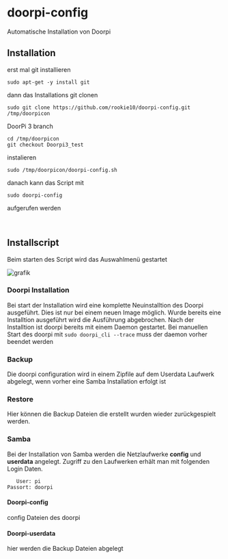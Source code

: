 # doorpi-config
Automatische Installation von Doorpi

## Installation
erst mal git installieren 
```
sudo apt-get -y install git
```
dann das Installations git clonen 
```
sudo git clone https://github.com/rookie10/doorpi-config.git /tmp/doorpicon
```
DoorPi 3 branch
```
cd /tmp/doorpicon
git checkout Doorpi3_test
```

instalieren
```
sudo /tmp/doorpicon/doorpi-config.sh
```
danach kann das Script mit 
```
sudo doorpi-config
```
aufgerufen werden

<br>

## Installscript
Beim starten des Script wird das Auswahlmenü gestartet

![grafik](https://user-images.githubusercontent.com/3772602/133646277-407f6e2b-6264-499a-9844-5da2eab88631.png)

### Doorpi Installation
Bei start der Installation wird eine komplette Neuinstalltion des Doorpi ausgeführt. Dies ist nur bei einem neuen Image möglich. Wurde bereits eine Installtion ausgeführt wird die Ausführung abgebrochen.
Nach der Installtion ist doorpi bereits mit einem Daemon gestartet. Bei manuellen Start des doorpi mit ```sudo doorpi_cli --trace```  muss der daemon vorher beendet werden

### Backup
Die doorpi configuration wird in einem Zipfile auf dem Userdata Laufwerk abgelegt, wenn vorher eine Samba Installation erfolgt ist 

### Restore 
Hier können die Backup Dateien die erstellt wurden wieder zurückgespielt werden.

### Samba
Bei der Installation von Samba werden die Netzlaufwerke <b>config</b> und <b>userdata</b> angelegt. Zugriff zu den Laufwerken erhält man mit folgenden Login Daten.
```
   User: pi
Passort: doorpi
```

#### Doorpi-config
config Dateien des doorpi

#### Doorpi-userdata 
hier werden die Backup Dateien abgelegt
